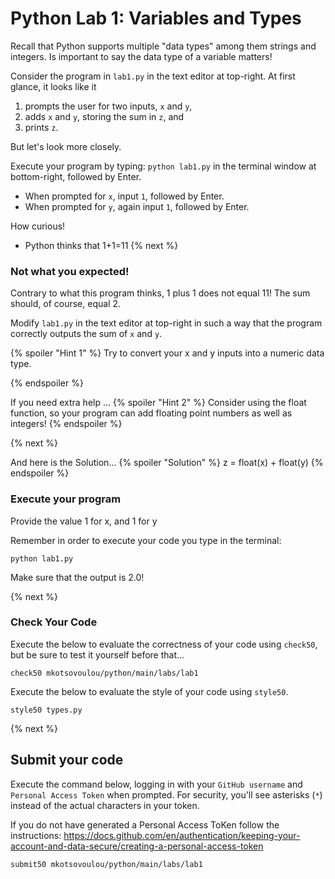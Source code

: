 # Python Lab 1: Variables and Types

Recall that Python supports multiple "data types" among them strings and integers. Is important to say the data type of a variable matters!

Consider the program in `lab1.py` in the text editor at top-right. At first glance, it looks like it

1. prompts the user for two inputs, `x` and `y`,
2. adds `x` and `y`, storing the sum in `z`, and
3. prints `z`.

But let's look more closely.

Execute your program by typing: `python lab1.py` in the terminal window at bottom-right, followed by Enter. 
- When prompted for `x`, input `1`, followed by Enter. 
- When prompted for `y`, again input `1`, followed by Enter.

How curious!
- Python thinks that 1+1=11
{% next %}

### Not what you expected!
Contrary to what this program thinks, 1 plus 1 does not equal 11! The sum should, of course, equal 2.

Modify `lab1.py` in the text editor at top-right in such a way that the program correctly outputs the sum of `x` and `y`.

{% spoiler "Hint 1" %}
Try to convert your x and y inputs into a numeric data type.

{% endspoiler %}

If you need extra help ...
{% spoiler "Hint 2" %}
  Consider using the float function, so your program can add floating point numbers as well as integers!
{% endspoiler %}

{% next %}

And here is the Solution...
{% spoiler "Solution" %}
  z = float(x) + float(y)
{% endspoiler %}

### Execute your program 

Provide the value 1 for x, and 1 for y

Remember in order to execute your code you type in the terminal:
```
python lab1.py
```
Make sure that the output is 2.0!

{% next %}

### Check Your Code

Execute the below to evaluate the correctness of your code using `check50`, but be sure to test it yourself before that...

```
check50 mkotsovoulou/python/main/labs/lab1
```

Execute the below to evaluate the style of your code using `style50`.

```
style50 types.py
```

{% next %}

## Submit your code

Execute the command below, logging in with your `GitHub username` and `Personal Access Token` when prompted. For security, you'll see asterisks (`*`) instead of the actual characters in your token. 

If you do not have generated a Personal Access ToKen follow the instructions: 
https://docs.github.com/en/authentication/keeping-your-account-and-data-secure/creating-a-personal-access-token

```
submit50 mkotsovoulou/python/main/labs/lab1
```

